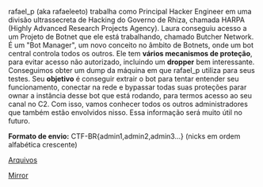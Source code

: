 rafael\_p (aka rafaeleeto) trabalha como Principal Hacker Engineer em uma divisão ultrassecreta de Hacking do Governo de Rhiza, chamada HARPA (Highly Advanced Research Projects Agency). Laura conseguiu acesso a um Projeto de Botnet que ele está trabalhando, chamado Butcher Network. É um "Bot Manager", um novo conceito no âmbito de Botnets, onde um bot central controla todos os outros. Ele tem **vários mecanismos de proteção**, para evitar acesso não autorizado, incluindo um **dropper** bem interessante. Conseguimos obter um dump da máquina em que rafael_p utiliza para seus testes. Seu **objetivo** é conseguir extrair o bot para tentar entender seu funcionamento, conectar na rede e bypassar todas suas proteções parar ownar a instância desse bot que está rodando, para termos acesso ao seu canal no C2. Com isso, vamos conhecer todos os outros administradores que também estão envolvidos nisso. Essa informação será muito útil no futuro.

**Formato de envio:** CTF-BR{admin1,admin2,admin3...} (nicks em ordem alfabética crescente)

[Arquivos](https://static.pwn2win.party/botnet_the_final_bypass_268005c61c39795fcf448483929c5d3cb7aac479694d8d1e21b2df84c42787a1.tar.gz)

[Mirror](https://drive.google.com/file/d/1yH50ZA3Rh3QKDgbzOeo9BuBBGCkHXdzm/view?usp=drivesdk)
